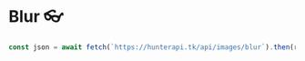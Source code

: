 # Blur 👓

```js
const json = await fetch(`https://hunterapi.tk/api/images/blur`).then(res => res.json())
```
